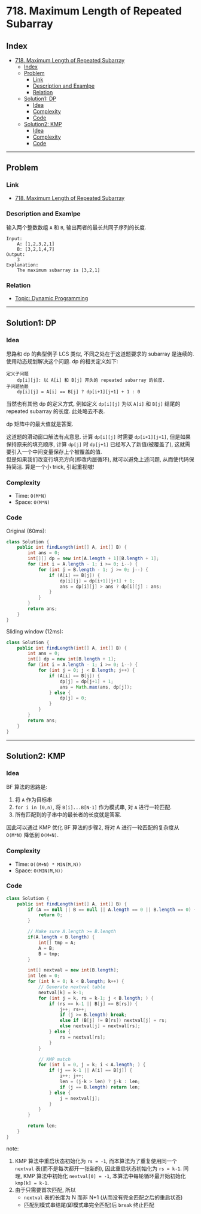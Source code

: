 
# 718. Maximum Length of Repeated Subarray

## Index

- [718. Maximum Length of Repeated Subarray](#718-maximum-length-of-repeated-subarray)
  - [Index](#index)
  - [Problem](#problem)
    - [Link](#link)
    - [Description and Examlpe](#description-and-examlpe)
    - [Relation](#relation)
  - [Solution1: DP](#solution1-dp)
    - [Idea](#idea)
    - [Complexity](#complexity)
    - [Code](#code)
  - [Solution2: KMP](#solution2-kmp)
    - [Idea](#idea-1)
    - [Complexity](#complexity-1)
    - [Code](#code-1)

----

## Problem

### Link

- [718. Maximum Length of Repeated Subarray][1]

### Description and Examlpe

输入两个整数数组 `A` 和 `B`, 输出两者的最长共同子序列的长度.

```nohighlight
Input:
    A: [1,2,3,2,1]
    B: [3,2,1,4,7]
Output:
    3
Explanation:
    The maximum subarray is [3,2,1]
```

### Relation

- [Topic: Dynamic Programming][2]

----

## Solution1: DP

### Idea

思路和 dp 的典型例子 LCS 类似, 不同之处在于这道题要求的 subarray 是连续的. 使用动态规划解决这个问题. dp 的相关定义如下:

```nohighlight
定义子问题
    dp[i][j]: 以 A[i] 和 B[j] 开头的 repeated subarray 的长度.
子问题依赖
    dp[i][j] = A[i] == B[j] ? dp[i+1][j+1] + 1 : 0
```

当然也有其他 dp 的定义方式, 例如定义 `dp[i][j]` 为以 `A[i]` 和 `B[j]` 结尾的 repeated subarray 的长度. 此处略去不表.

dp 矩阵中的最大值就是答案.

这道题的滑动窗口解法有点意思. 计算 `dp[i][j]` 时需要 `dp[i+1][j+1]`, 但是如果保持原来的填充顺序, 计算 `dp[j]` 时 `dp[j+1]` 已经写入了新值(被覆盖了), 这就需要引入一个中间变量保存上个被覆盖的值.  
但是如果我们改变行填充方向(即改内层循环), 就可以避免上述问题, 从而使代码保持简洁. 算是一个小 trick, 引起重视嗷!

### Complexity

- Time: `O(M*N)`
- Space: `O(M*N)`

### Code

Original (60ms):

```java
class Solution {
    public int findLength(int[] A, int[] B) {
        int ans = 0;
        int[][] dp = new int[A.length + 1][B.length + 1];
        for (int i = A.length - 1; i >= 0; i--) {
            for (int j = B.length - 1; j >= 0; j--) {
                if (A[i] == B[j]) {
                    dp[i][j] = dp[i+1][j+1] + 1;
                    ans = dp[i][j] > ans ? dp[i][j] : ans;
                }
            }
        }
        return ans;
    }
}
```

Sliding window (12ms):

```java
class Solution {
    public int findLength(int[] A, int[] B) {
        int ans = 0;
        int[] dp = new int[B.length + 1];
        for (int i = A.length - 1; i >= 0; i--) {
            for (int j = 0; j < B.length; j++) {
                if (A[i] == B[j]) {
                    dp[j] = dp[j+1] + 1;
                    ans = Math.max(ans, dp[j]);
                } else {
                    dp[j] = 0;
                }
            }
        }
        return ans;
    }
}
```

----

## Solution2: KMP

### Idea

BF 算法的思路是:

1. 将 `A` 作为目标串
2. `for i in [0,n)`, 将 `B[i]...B[N-1]` 作为模式串, 对 `A` 进行一轮匹配.
3. 所有匹配到的子串中的最长者的长度就是答案.

因此可以通过 KMP 优化 BF 算法的步骤2, 将对 A 进行一轮匹配的复杂度从 `O(M*N)` 降低到 `O(M+N)`.

### Complexity

- Time: `O((M+N) * MIN(M,N))`
- Space: `O(MIN(M,N))`

### Code

```java
class Solution {
    public int findLength(int[] A, int[] B) {
        if (A == null || B == null || A.length == 0 || B.length == 0) {
            return 0;
        }

        // Make sure A.length >= B.length
        if(A.length < B.length) {
            int[] tmp = A;
            A = B;
            B = tmp;
        }

        int[] nextval = new int[B.length];
        int len = 0;
        for (int k = 0; k < B.length; k++) {
            // Generate nextval table
            nextval[k] = k-1;
            for (int j = k, rs = k-1; j < B.length; ) {
                if (rs == k-1 || B[j] == B[rs]) {
                    j++; rs++;
                    if (j >= B.length) break;
                    else if (B[j] != B[rs]) nextval[j] = rs;
                    else nextval[j] = nextval[rs];
                } else {
                    rs = nextval[rs];
                }
            }

            // KMP match
            for (int i = 0, j = k; i < A.length; ) {
                if (j == k-1 || A[i] == B[j]) {
                    i++; j++;
                    len = (j-k > len) ? j-k : len;
                    if (j == B.length) return len;
                } else {
                    j = nextval[j];
                }
            }
        }

        return len;
    }
}
```

note:

1. KMP 算法中重启状态初始化为 `rs = -1`, 而本算法为了重复使用同一个 `nextval` 表(而不是每次都开一张新的), 因此重启状态初始化为 `rs = k-1`. 同理, KMP 算法中初始化 `nextval[0] = -1`, 本算法中每轮循环最开始初始化 `kmp[k] = k-1`.
2. 由于只需要首次匹配, 所以
    - `nextval` 表的长度为 N 而非 N+1 (从而没有完全匹配之后的重启状态)
    - 匹配到模式串结尾(即模式串完全匹配)后 `break` 终止匹配

[1]: https://leetcode.com/problems/maximum-length-of-repeated-subarray/
[2]:../topics/dynamic-programming.md
